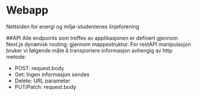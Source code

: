 # Webapp

Nettsiden for energi og miljø-studentenes linjeforening



##API
Alle endpoints som treffes av applikasjonen er definert gjennom Next.js dynamisk routing; gjennom mappestruktur.
For restAPI manipulasjon bruker vi følgende måte å transportere informasjon avhengig av http metode:
- POST: request.body
- Get: Ingen informasjon sendes
- Delete: URL parameter
- PUT/Patch: request.body
